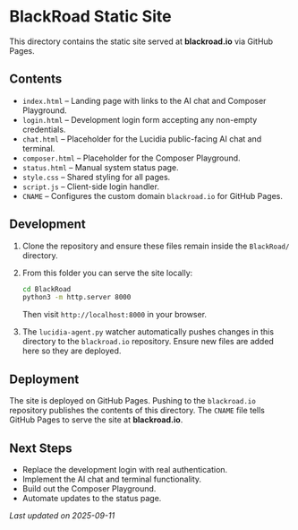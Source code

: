 # BlackRoad Static Site

This directory contains the static site served at **blackroad.io** via GitHub Pages.

## Contents

- `index.html` – Landing page with links to the AI chat and Composer Playground.
- `login.html` – Development login form accepting any non-empty credentials.
- `chat.html` – Placeholder for the Lucidia public-facing AI chat and terminal.
- `composer.html` – Placeholder for the Composer Playground.
- `status.html` – Manual system status page.
- `style.css` – Shared styling for all pages.
- `script.js` – Client-side login handler.
- `CNAME` – Configures the custom domain `blackroad.io` for GitHub Pages.

## Development

1. Clone the repository and ensure these files remain inside the `BlackRoad/` directory.
2. From this folder you can serve the site locally:

   ```bash
   cd BlackRoad
   python3 -m http.server 8000
   ```

   Then visit `http://localhost:8000` in your browser.

3. The `lucidia-agent.py` watcher automatically pushes changes in this directory to the `blackroad.io` repository. Ensure new files are added here so they are deployed.

## Deployment

The site is deployed on GitHub Pages. Pushing to the `blackroad.io` repository publishes the contents of this directory. The `CNAME` file tells GitHub Pages to serve the site at **blackroad.io**.

## Next Steps

- Replace the development login with real authentication.
- Implement the AI chat and terminal functionality.
- Build out the Composer Playground.
- Automate updates to the status page.

_Last updated on 2025-09-11_

